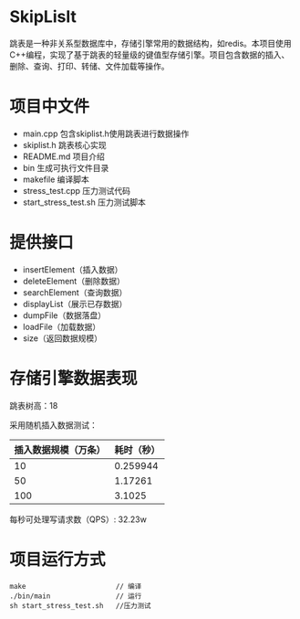 # SkipLislt
跳表是一种非关系型数据库中，存储引擎常用的数据结构，如redis。本项目使用C++编程，实现了基于跳表的轻量级的键值型存储引擎。项目包含数据的插入、删除、查询、打印、转储、文件加载等操作。

# 项目中文件

* main.cpp 包含skiplist.h使用跳表进行数据操作
* skiplist.h 跳表核心实现
* README.md 项目介绍        
* bin 生成可执行文件目录 
* makefile 编译脚本
* stress_test.cpp 压力测试代码
* start_stress_test.sh 压力测试脚本

# 提供接口

* insertElement（插入数据）
* deleteElement（删除数据）
* searchElement（查询数据）
* displayList（展示已存数据）
* dumpFile（数据落盘）
* loadFile（加载数据）
* size（返回数据规模）


# 存储引擎数据表现
跳表树高：18 

采用随机插入数据测试：


|插入数据规模（万条） |耗时（秒） | 
|---|---|
|10 |0.259944 |
|50 |1.17261 |
|100 |3.1025 |


每秒可处理写请求数（QPS）: 32.23w


# 项目运行方式

```
make                      // 编译
./bin/main                // 运行
sh start_stress_test.sh   //压力测试
```



